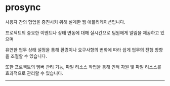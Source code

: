 # prosync

사용자 간의 협업을 증진시키 위해 설계한 웹 애플리케이션입니다.

프로젝트의 중요한 이벤트나 상태 변동에 대해 실시간으로 팀원에게 알림을 제공하고 있으며

유연한 업무 상태 설정을 통해 환경이나 요구사항의 변화에 따라 쉽게 업무의 진행 방향을 조절할 수 있습니다.

또한 프로젝트의 멤버 관리 기능, 파일 리소스 작업을 통해 인적 자원 및 파일 리소스를 효과적으로 관리할 수 있습니다.


---
